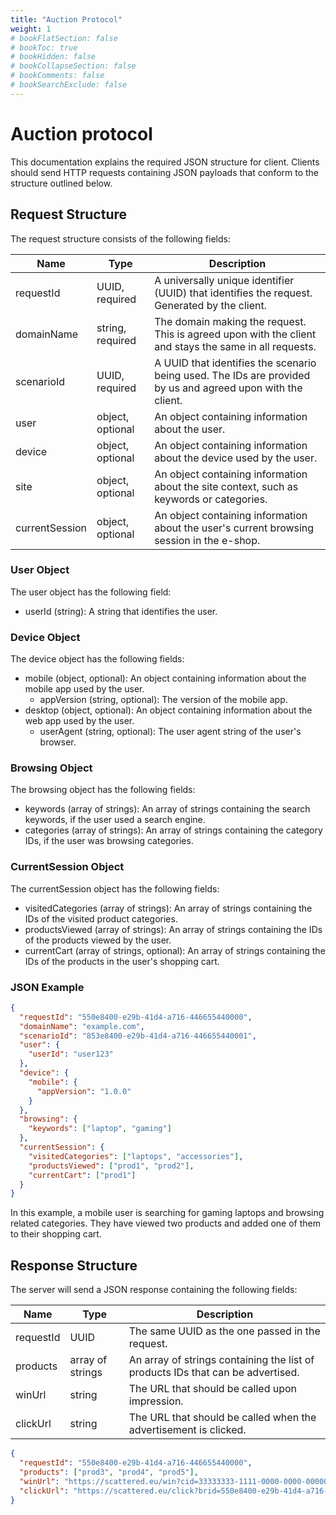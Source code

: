 ```yaml
---
title: "Auction Protocol"
weight: 1
# bookFlatSection: false
# bookToc: true
# bookHidden: false
# bookCollapseSection: false
# bookComments: false
# bookSearchExclude: false
---
```


# Auction protocol

This documentation explains the required JSON structure for client. Clients should send HTTP requests containing JSON payloads that conform to the structure outlined below.


## Request Structure

The request structure consists of the following fields:

| Name           | Type             | Description                                                                                                 |
| -------------- | ---------------- | ----------------------------------------------------------------------------------------------------------- |
| requestId      | UUID, required   | A universally unique identifier (UUID) that identifies the request. Generated by the client.                |
| domainName     | string, required | The domain making the request. This is agreed upon with the client and stays the same in all requests.      |
| scenarioId     | UUID, required   | A UUID that identifies the scenario being used. The IDs are provided by us and agreed upon with the client. |
| user           | object, optional | An object containing information about the user.                                                            |
| device         | object, optional | An object containing information about the device used by the user.                                         |
| site           | object, optional | An object containing information about the site context, such as keywords or categories.                    |
| currentSession | object, optional | An object containing information about the user's current browsing session in the e-shop.                   |

### User Object

The user object has the following field:

- userId (string): A string that identifies the user.

### Device Object

The device object has the following fields:

- mobile (object, optional): An object containing information about the mobile app used by the user.
    - appVersion (string, optional): The version of the mobile app.
- desktop (object, optional): An object containing information about the web app used by the user.
    - userAgent (string, optional): The user agent string of the user's browser.

### Browsing Object

The browsing object has the following fields:

- keywords (array of strings): An array of strings containing the search keywords, if the user used a search engine.
- categories (array of strings): An array of strings containing the category IDs, if the user was browsing categories.

### CurrentSession Object

The currentSession object has the following fields:

- visitedCategories (array of strings): An array of strings containing the IDs of the visited product categories.
- productsViewed (array of strings): An array of strings containing the IDs of the products viewed by the user.
- currentCart (array of strings, optional): An array of strings containing the IDs of the products in the user's shopping cart.


### JSON Example

```json
{
  "requestId": "550e8400-e29b-41d4-a716-446655440000",
  "domainName": "example.com",
  "scenarioId": "853e8400-e29b-41d4-a716-446655440001",
  "user": {
    "userId": "user123"
  },
  "device": {
    "mobile": {
      "appVersion": "1.0.0"
    }
  },
  "browsing": {
    "keywords": ["laptop", "gaming"]
  },
  "currentSession": {
    "visitedCategories": ["laptops", "accessories"],
    "productsViewed": ["prod1", "prod2"],
    "currentCart": ["prod1"]
  }
}
```

In this example, a mobile user is searching for gaming laptops and browsing related categories. They have viewed two products and added one of them to their shopping cart.


## Response Structure

The server will send a JSON response containing the following fields:

| Name      | Type             | Description                                                                     |
| --------- | ---------------- | ------------------------------------------------------------------------------- |
| requestId | UUID             | The same UUID as the one passed in the request.                                 |
| products  | array of strings | An array of strings containing the list of products IDs that can be advertised. |
| winUrl    | string           | The URL that should be called upon impression.                                  |
| clickUrl  | string           | The URL that should be called when the advertisement is clicked.                |

```json
{
  "requestId": "550e8400-e29b-41d4-a716-446655440000",
  "products": ["prod3", "prod4", "prod5"],
  "winUrl": "https://scattered.eu/win?cid=33333333-1111-0000-0000-000000000000&bidid=33333333-3333-3333-3333-333333333333&brid=321&impid=1234&prc=12.23&bid=434673",
  "clickUrl": "https://scattered.eu/click?brid=550e8400-e29b-41d4-a716-446655440000&lid=550e8400-e29b-41d4-a716-446655440000&prc=80"
}
```

